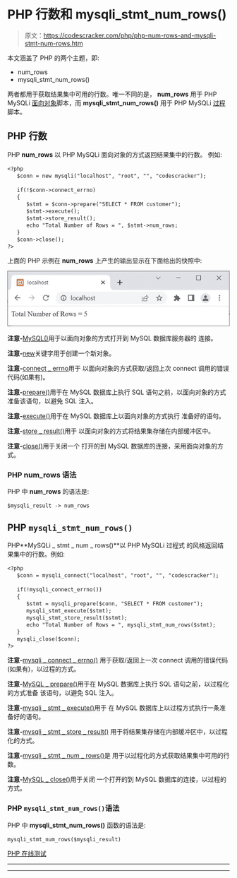 # PHP 行数和 mysqli_stmt_num_rows()

> 原文：<https://codescracker.com/php/php-num-rows-and-mysqli-stmt-num-rows.htm>

本文涵盖了 PHP 的两个主题，即:

*   num_rows
*   mysqli_stmt_num_rows()

两者都用于获取结果集中可用的行数。唯一不同的是， **num_rows** 用于 PHP MySQLi <u>面向对象</u>脚本，而 **mysqli_stmt_num_rows()** 用于 PHP MySQLi <u>过程</u>脚本。

## PHP 行数

PHP **num_rows** 以 PHP MySQLi 面向对象的方式返回结果集中的行数。 例如:

```
<?php
   $conn = new mysqli("localhost", "root", "", "codescracker");

   if(!$conn->connect_errno)
   {
      $stmt = $conn->prepare("SELECT * FROM customer");
      $stmt->execute();
      $stmt->store_result();
      echo "Total Number of Rows = ", $stmt->num_rows;
   }
   $conn->close();
?>
```

上面的 PHP 示例在 **num_rows** 上产生的输出显示在下面给出的快照中:

![php num rows](img/e136a03233cdcf8f292f52b3573ff12c.png)

**注意-**[MySQL()](/php/php-mysqli-connect-to-database.htm)用于以面向对象的方式打开到 MySQL 数据库服务器的 连接。

**注意-**[new](/php/php-new-keyword.htm)关键字用于创建一个新对象。

**注意-**[connect _ errno](/php/php-connect-errno-and-mysqli-connect-errno.htm)用于 以面向对象的方式获取/返回上次 connect 调用的错误代码(如果有)。

**注意-**[prepare()](/php/php-prepare-and-mysqli-prepare.htm)用于在 MySQL 数据库上执行 SQL 语句之前，以面向对象的方式准备该语句，以避免 SQL 注入。

**注意-**[execute()](/php/php-execute-and-mysqli-stmt-execute.htm)用于在 MySQL 数据库上以面向对象的方式执行 准备好的语句。

**注意-**[store _ result()](/php/php-store-result-and-mysqli-stmt-store-result.htm)用于 以面向对象的方式将结果集存储在内部缓冲区中。

**注意-**[close()](/php/php-mysqli-close-database-connection.htm)用于关闭一个 打开的到 MySQL 数据库的连接，采用面向对象的方式。

### PHP num_rows 语法

PHP 中 **num_rows** 的语法是:

```
$mysqli_result -> num_rows
```

## PHP `mysqli_stmt_num_rows()`

PHP**MySQLi _ stmt _ num _ rows()**以 PHP MySQLi 过程式 的风格返回结果集中的行数。例如:

```
<?php
   $conn = mysqli_connect("localhost", "root", "", "codescracker");

   if(!mysqli_connect_errno())
   {
      $stmt = mysqli_prepare($conn, "SELECT * FROM customer");
      mysqli_stmt_execute($stmt);
      mysqli_stmt_store_result($stmt);
      echo "Total Number of Rows = ", mysqli_stmt_num_rows($stmt);
   }
   mysqli_close($conn);
?>
```

**注意-**[mysqli _ connect _ errno()](/php/php-connect-errno-and-mysqli-connect-errno.htm) 用于获取/返回上一次 connect 调用的错误代码(如果有)，以过程的方式。

**注意-**[MySQL _ prepare()](/php/php-prepare-and-mysqli-prepare.htm)用于在 MySQL 数据库上执行 SQL 语句之前，以过程化的方式准备 该语句，以避免 SQL 注入。

**注意-**[mysqli _ stmt _ execute()](/php/php-execute-and-mysqli-stmt-execute.htm)用于 在 MySQL 数据库上以过程方式执行一条准备好的语句。

**注意-**[mysqli _ stmt _ store _ result()](/php/php-store-result-and-mysqli-stmt-store-result.htm) 用于将结果集存储在内部缓冲区中，以过程化的方式。

**注意-**[mysqli _ stmt _ num _ rows()](/php/php-num-rows-and-mysqli-stmt-num-rows.htm)是 用于以过程化的方式获取结果集中可用的行数。

**注意-**[MySQL _ close()](/php/php-mysqli-close-database-connection.htm)用于关闭 一个打开的到 MySQL 数据库的连接，以过程的方式。

### PHP `mysqli_stmt_num_rows()`语法

PHP 中 **mysqli_stmt_num_rows()** 函数的语法是:

```
mysqli_stmt_num_rows($mysqli_result)
```

[PHP 在线测试](/exam/showtest.php?subid=8)

* * *

* * *
